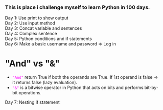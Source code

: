 ### This is place i challenge myself to learn Python in 100 days. 
Day 1: Use print to show output</br>
Day 2: Use input method</br>
Day 3: Concat variable and sentences</br>
Day 4: Complex sentence</br>
Day 5: Python conditions and if statements</br>
Day 6: Make a basic username and password => Log in</br>

# "And" vs "&"

- <code style="color : magenta">"And"</code> return True if both the operands are True. If 1st operand is false => it returns false (lazy evaluation).</br>
- <code style="color : magenta">"&"</code> is a bitwise operator in Python that acts on bits and performs bit-by-bit operations.</br>

Day 7: Nesting if statement </br>